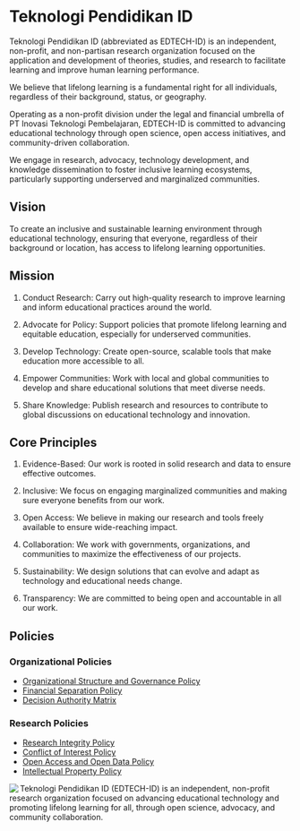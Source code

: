 # Teknologi Pendidikan ID

Teknologi Pendidikan ID (abbreviated as EDTECH-ID) is an independent, non-profit, and non-partisan research organization focused on the application and development of theories, studies, and research to facilitate learning and improve human learning performance.

We believe that lifelong learning is a fundamental right for all individuals, regardless of their background, status, or geography.

Operating as a non-profit division under the legal and financial umbrella of PT Inovasi Teknologi Pembelajaran, EDTECH-ID is committed to advancing educational technology through open science, open access initiatives, and community-driven collaboration.

We engage in research, advocacy, technology development, and knowledge dissemination to foster inclusive learning ecosystems, particularly supporting underserved and marginalized communities.

## Vision

To create an inclusive and sustainable learning environment through educational technology, ensuring that everyone, regardless of their background or location, has access to lifelong learning opportunities.

## Mission

1. Conduct Research: Carry out high-quality research to improve learning and inform educational practices around the world.

2. Advocate for Policy: Support policies that promote lifelong learning and equitable education, especially for underserved communities.

3. Develop Technology: Create open-source, scalable tools that make education more accessible to all.

4. Empower Communities: Work with local and global communities to develop and share educational solutions that meet diverse needs.

5. Share Knowledge: Publish research and resources to contribute to global discussions on educational technology and innovation.

## Core Principles

1. Evidence-Based: Our work is rooted in solid research and data to ensure effective outcomes.

2. Inclusive: We focus on engaging marginalized communities and making sure everyone benefits from our work.

3. Open Access: We believe in making our research and tools freely available to ensure wide-reaching impact.

4. Collaboration: We work with governments, organizations, and communities to maximize the effectiveness of our projects.

5. Sustainability: We design solutions that can evolve and adapt as technology and educational needs change.

6. Transparency: We are committed to being open and accountable in all our work.

## Policies

### Organizational Policies

- [Organizational Structure and Governance Policy](/organizational-structure-policy.md)
- [Financial Separation Policy](/financial-separation-policy.md)
- [Decision Authority Matrix](/decision-authority-matrix.md)

### Research Policies

- [Research Integrity Policy](/research-integrity-policy-framework.md)
- [Conflict of Interest Policy](/conflict-of-interest-policy.md)
- [Open Access and Open Data Policy](/open-access-and-open-data-policy.md)
- [Intellectual Property Policy](/intellectual-property-policy.md)

<a href="https://teknologipenidikan.or.id/">
  <img align="left" src="https://avatars.githubusercontent.com/u/74242819?s=200&v=4"/>
</a>

Teknologi Pendidikan ID (EDTECH-ID) is an independent, non-profit research organization focused on advancing educational technology and promoting lifelong learning for all, through open science, advocacy, and community collaboration.
